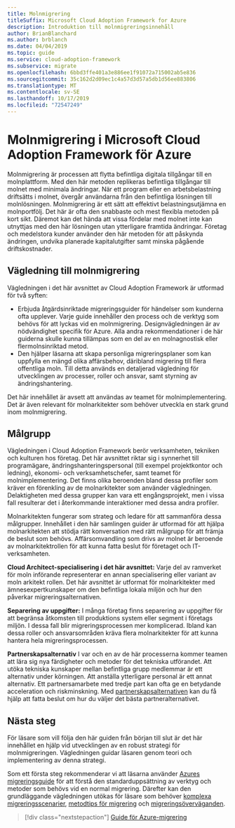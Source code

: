 ```yaml
---
title: Molnmigrering
titleSuffix: Microsoft Cloud Adoption Framework for Azure
description: Introduktion till molnmigreringsinnehåll
author: BrianBlanchard
ms.author: brblanch
ms.date: 04/04/2019
ms.topic: guide
ms.service: cloud-adoption-framework
ms.subservice: migrate
ms.openlocfilehash: 6bbd3ffe401a3e886ee1f91072a715002ab5e836
ms.sourcegitcommit: 35c162d2d09ec1c4a57d3d57a5db1d56ee883806
ms.translationtype: MT
ms.contentlocale: sv-SE
ms.lasthandoff: 10/17/2019
ms.locfileid: "72547249"
---
```

# <a name="cloud-migration-in-the-microsoft-cloud-adoption-framework-for-azure"></a>Molnmigrering i Microsoft Cloud Adoption Framework för Azure

Molnmigrering är processen att flytta befintliga digitala tillgångar till en molnplattform. Med den här metoden replikeras befintliga tillgångar till molnet med minimala ändringar. När ett program eller en arbetsbelastning driftsätts i molnet, övergår användarna från den befintliga lösningen till molnlösningen. Molnmigrering är ett sätt att effektivt belastningsutjämna en molnportfölj. Det här är ofta den snabbaste och mest flexibla metoden på kort sikt. Däremot kan det hända att vissa fördelar med molnet inte kan utnyttjas med den här lösningen utan ytterligare framtida ändringar. Företag och medelstora kunder använder den här metoden för att påskynda ändringen, undvika planerade kapitalutgifter samt minska pågående driftskostnader.

## <a name="cloud-migration-guidance"></a>Vägledning till molnmigrering

Vägledningen i det här avsnittet av Cloud Adoption Framework är utformad för två syften:

- Erbjuda åtgärdsinriktade migreringsguider för händelser som kunderna ofta upplever. Varje guide innehåller den process och de verktyg som behövs för att lyckas vid en molnmigrering. Designvägledningen är av nödvändighet specifik för Azure. Alla andra rekommendationer i de här guiderna skulle kunna tillämpas som en del av en molnagnostisk eller flermolnsinriktad metod.
- Den hjälper läsarna att skapa personliga migreringsplaner som kan uppfylla en mängd olika affärsbehov, däribland migrering till flera offentliga moln. Till detta används en detaljerad vägledning för utvecklingen av processer, roller och ansvar, samt styrning av ändringshantering.

Det här innehållet är avsett att användas av teamet för molnimplementering. Det är även relevant för molnarkitekter som behöver utveckla en stark grund inom molnmigrering.

## <a name="intended-audience"></a>Målgrupp

Vägledningen i Cloud Adoption Framework berör verksamheten, tekniken och kulturen hos företag. Det här avsnittet riktar sig i synnerhet till programägare, ändringshanteringspersonal (till exempel projektkontor och ledning), ekonomi- och verksamhetschefer, samt teamet för molnimplementering. Det finns olika beroenden bland dessa profiler som kräver en förenkling av de molnarkitekter som använder vägledningen. Delaktigheten med dessa grupper kan vara ett engångsprojekt, men i vissa fall resulterar det i återkommande interaktioner med dessa andra profiler.

Molnarkitekten fungerar som strateg och ledare för att sammanföra dessa målgrupper. Innehållet i den här samlingen guider är utformad för att hjälpa molnarkitekten att stödja rätt konversation med rätt målgrupp för att främja de beslut som behövs. Affärsomvandling som drivs av molnet är beroende av molnarkitektrollen för att kunna fatta beslut för företaget och IT-verksamheten.

**Cloud Architect-specialisering i det här avsnittet:** Varje del av ramverket för moln införande representerar en annan specialisering eller variant av moln arkitekt rollen. Det här avsnittet är utformat för molnarkitekter med ämnesexpertkunskaper om den befintliga lokala miljön och hur den påverkar migreringsalternativen.

**Separering av uppgifter:** I många företag finns separering av uppgifter för att begränsa åtkomsten till produktions system eller segment i företags miljön. I dessa fall blir migreringsprocessen mer komplicerad. Ibland kan dessa roller och ansvarsområden kräva flera molnarkitekter för att kunna hantera hela migreringsprocessen.

**Partnerskapsalternativ** I var och en av de här processerna kommer teamen att lära sig nya färdigheter och metoder för det tekniska utförandet. Att utöka tekniska kunskaper mellan befintliga grupp medlemmar är ett alternativ under körningen. Att anställa ytterligare personal är ett annat alternativ. Ett partnersamarbete med tredje part kan ofta ge en betydande acceleration och riskminskning. Med [partnerskapsalternativen](./migration-considerations/assess/partnership-options.md) kan du få hjälp att fatta beslut om hur du väljer det bästa partneralternativet.

## <a name="next-steps"></a>Nästa steg

För läsare som vill följa den här guiden från början till slut är det här innehållet en hjälp vid utvecklingen av en robust strategi för molnmigreringen. Vägledningen guidar läsaren genom teori och implementering av denna strategi.

Som ett första steg rekommenderar vi att läsarna använder [Azures migreringsguide](./azure-migration-guide/index.md) för att förstå den standarduppsättning av verktyg och metoder som behövs vid en normal migrering. Därefter kan den grundläggande vägledningen utökas för läsare som behöver [komplexa migreringsscenarier](./expanded-scope/index.md), [metodtips för migrering](./azure-best-practices/index.md) och [migreringsöverväganden](./migration-considerations/index.md).

> [!div class="nextstepaction"]
> [Guide för Azure-migrering](./azure-migration-guide/index.md)
